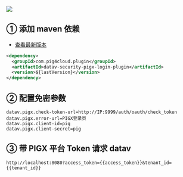 ![](https://minio.pigx.vip/oss/1655478108.jpg)

## ① 添加 maven 依赖

- [查看最新版本](https://repo1.maven.org/maven2/com/pig4cloud/plugin/datav-security-pigx-login-plugin/)

```xml
<dependency>
  <groupId>com.pig4cloud.plugin</groupId>
  <artifactId>datav-security-pigx-login-plugin</artifactId>
  <version>${lastVersion}</version>
</dependency>
```

## ② 配置免密参数

```
datav.pigx.check-token-url=http://IP:9999/auth/oauth/check_token
datav.pigx.error-url=PIGX登录页
datav.pigx.client-id=pig
datav.pigx.client-secret=pig
```

## ③ 带 PIGX 平台 Token 请求 datav

```shell
http://localhost:8080?access_token={{access_token}}&tenant_id={{tenant_id}}
```
